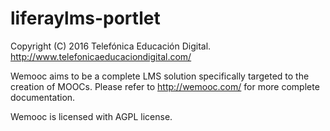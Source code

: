 # liferaylms-portlet

Copyright (C) 2016 Telefónica Educación Digital. <http://www.telefonicaeducaciondigital.com/>

Wemooc aims to be a complete LMS solution specifically targeted to the creation of MOOCs.  Please refer to http://wemooc.com/ for more complete documentation.

Wemooc is licensed with AGPL license.
